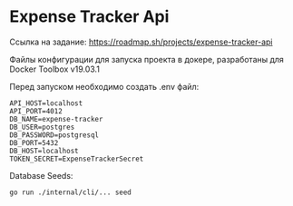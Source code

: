 # Expense Tracker Api

Cсылка на задание:
https://roadmap.sh/projects/expense-tracker-api

Файлы конфигурации для запуска проекта в докере, разработаны для Docker Toolbox v19.03.1

Перед запуском необходимо создать .env файл:

```shell
API_HOST=localhost
API_PORT=4012
DB_NAME=expense-tracker
DB_USER=postgres
DB_PASSWORD=postgresql
DB_PORT=5432
DB_HOST=localhost
TOKEN_SECRET=ExpenseTrackerSecret
```

Database Seeds:

```shell
go run ./internal/cli/... seed
```
